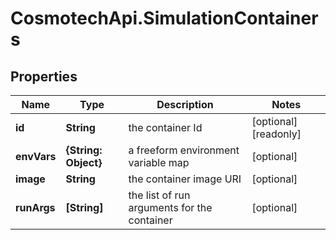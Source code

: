 # CosmotechApi.SimulationContainers

## Properties

Name | Type | Description | Notes
------------ | ------------- | ------------- | -------------
**id** | **String** | the container Id | [optional] [readonly] 
**envVars** | **{String: Object}** | a freeform environment variable map | [optional] 
**image** | **String** | the container image URI | [optional] 
**runArgs** | **[String]** | the list of run arguments for the container | [optional] 


